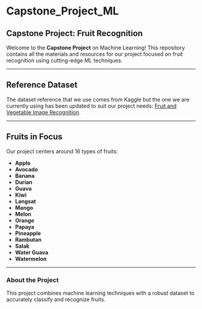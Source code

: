 # Capstone_Project_ML
## Capstone Project: Fruit Recognition

Welcome to the **Capstone Project** on Machine Learning! This repository contains all the materials and resources for our project focused on fruit recognition using cutting-edge ML techniques.

---

## Reference Dataset
The dataset reference that we use comes from Kaggle but the one we are currently using has been updated to suit our project needs: [Fruit and Vegetable Image Recognition](https://www.kaggle.com/datasets/kritikseth/fruit-and-vegetable-image-recognition).

---

## Fruits in Focus
Our project centers around 16 types of fruits:

- **Apple**
- **Avocado**
- **Banana**
- **Durian**
- **Guava**
- **Kiwi**
- **Langsat**
- **Mango**
- **Melon**
- **Orange**
- **Papaya**
- **Pineapple**
- **Rambutan**
- **Salak**
- **Water Guava**
- **Watermelon**

---

### About the Project
This project combines machine learning techniques with a robust dataset to accurately classify and recognize fruits.
